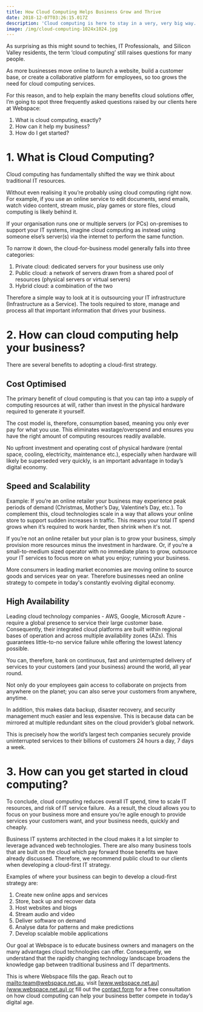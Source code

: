 ```yaml
---
title: How Cloud Computing Helps Business Grow and Thrive
date: 2018-12-07T03:26:15.017Z
description: 'Cloud computing is here to stay in a very, very big way.'
image: /img/cloud-computing-1024x1024.jpg
---
```

As surprising as this might sound to techies, IT Professionals,  and Silicon Valley residents, the term ‘cloud computing’ still raises questions for many people.

As more businesses move online to launch a website, build a customer base, or create a collaborative platform for employees, so too grows the need for cloud computing services.

For this reason, and to help explain the many benefits cloud solutions offer, I’m going to spot three frequently asked questions raised by our clients here at Webspace:

1. What is cloud computing, exactly?
2. How can it help my business?
3. How do I get started?

# 1. What is Cloud Computing?

Cloud computing has fundamentally shifted the way we think about traditional IT resources.

Without even realising it you’re probably using cloud computing right now. For example, if you use an online service to edit documents, send emails, watch video content, stream music, play games or store files, cloud computing is likely behind it.

If your organisation runs one or multiple servers (or PCs) on-premises to support your IT systems, imagine cloud computing as instead using someone else’s server(s) via the internet to perform the same function.

To narrow it down, the cloud-for-business model generally falls into three categories:

1. Private cloud: dedicated servers for your business use only
2. Public cloud: a network of servers drawn from a shared pool of resources (physical servers or virtual servers)
3. Hybrid cloud: a combination of the two

Therefore a simple way to look at it is outsourcing your IT infrastructure (Infrastructure as a Service). The tools required to store, manage and process all that important information that drives your business.

# 2. How can cloud computing help your business?

There are several benefits to adopting a cloud-first strategy.

## Cost Optimised

The primary benefit of cloud computing is that you can tap into a supply of computing resources at will, rather than invest in the physical hardware required to generate it yourself.

The cost model is, therefore, consumption based, meaning you only ever pay for what you use. This eliminates wastage/overspend and ensures you have the right amount of computing resources readily available.

No upfront investment and operating cost of physical hardware (rental space, cooling, electricity, maintenance etc.), especially when hardware will likely be superseded very quickly, is an important advantage in today’s digital economy. 

## Speed and Scalability

Example: If you’re an online retailer your business may experience peak periods of demand (Christmas, Mother’s Day, Valentine’s Day, etc.). To complement this, cloud technologies scale in a way that allows your online store to support sudden increases in traffic. This means your total IT spend grows when it’s required to work harder, then shrink when it's not.

If you’re not an online retailer but your plan is to grow your business, simply provision more resources minus the investment in hardware. Or, if you’re a small-to-medium sized operator with no immediate plans to grow, outsource your IT services to focus more on what you enjoy; running your business.

More consumers in leading market economies are moving online to source goods and services year on year. Therefore businesses need an online strategy to compete in today's constantly evolving digital economy.

## High Availability

Leading cloud technology companies - AWS, Google, Microsoft Azure - require a global presence to service their large customer base. Consequently, their integrated cloud platforms are built within regional bases of operation and across multiple availability zones (AZs). This guarantees little-to-no service failure while offering the lowest latency possible.

You can, therefore, bank on continuous, fast and uninterrupted delivery of services to your customers (and your business) around the world, all year round.

Not only do your employees gain access to collaborate on projects from anywhere on the planet; you can also serve your customers from anywhere, anytime.

In addition, this makes data backup, disaster recovery, and security management much easier and less expensive. This is because data can be mirrored at multiple redundant sites on the cloud provider’s global network.

This is precisely how the world’s largest tech companies securely provide uninterrupted services to their billions of customers 24 hours a day, 7 days a week.

# 3. How can you get started in cloud computing?

To conclude, cloud computing reduces overall IT spend, time to scale IT resources, and risk of IT service failure.  As a result, the cloud allows you to focus on your business more and ensure you’re agile enough to provide services your customers want, and your business needs, quickly and cheaply.

Business IT systems architected in the cloud makes it a lot simpler to leverage advanced web technologies. There are also many business tools that are built on the cloud which pay forward those benefits we have already discussed. Therefore, we recommend public cloud to our clients when developing a cloud-first IT strategy.

Examples of where your business can begin to develop a cloud-first strategy are:

1. Create new online apps and services
2. Store, back up and recover data
3. Host websites and blogs
4. Stream audio and video
5. Deliver software on demand
6. Analyse data for patterns and make predictions
7. Develop scalable mobile applications

Our goal at Webspace is to educate business owners and managers on the many advantages cloud technologies can offer. Consequently, we understand that the rapidly changing technology landscape broadens the knowledge gap between traditional business and IT departments.

This is where Webspace fills the gap. Reach out to <mailto:team@webspace.net.au>, visit [www.webspace.net.au](www.webspace.net.au) or fill out the [contact form](https://www.webspace.net.au/#contact) for a free consultation on how cloud computing can help your business better compete in today’s digital age.
